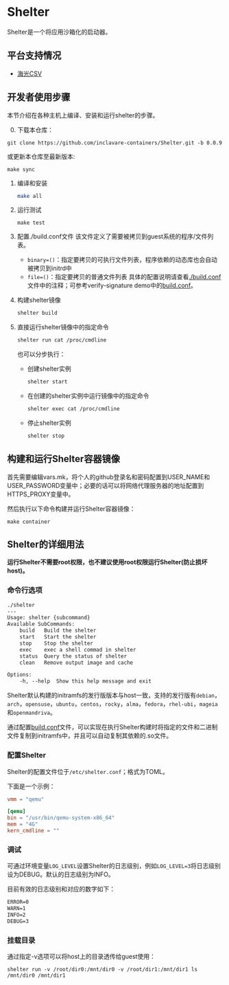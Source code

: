 # Shelter

Shelter是一个将应用沙箱化的启动器。

## 平台支持情况

- [海光CSV](docs/HYGON.md)

## 开发者使用步骤

本节介绍在各种主机上编译、安装和运行shelter的步骤。

0. 下载本仓库：
  ```shell
  git clone https://github.com/inclavare-containers/Shelter.git -b 0.0.9
  ```
  或更新本仓库至最新版本:
  ```shell
  make sync
  ```

1. 编译和安装
    ~~~sh
    make all
    ~~~

2. 运行测试
    ```shell
    make test
    ```

3. 配置./build.conf文件
    该文件定义了需要被拷贝到guest系统的程序/文件列表。
    - `binary=()`：指定要拷贝的可执行文件列表，程序依赖的动态库也会自动被拷贝到initrd中
    - `file=()`：指定要拷贝的普通文件列表
    具体的配置说明请查看[./build.conf](./build.conf)文件中的注释；可参考verify-signature demo中的[build.conf](demos/verify-signature/build.conf)。

4. 构建shelter镜像
    ~~~sh
    shelter build
    ~~~

5. 直接运行shelter镜像中的指定命令
    ~~~sh
    shelter run cat /proc/cmdline
    ~~~

    也可以分步执行：
    - 创建shelter实例
      ~~~sh
      shelter start
      ~~~

    - 在创建的shelter实例中运行镜像中的指定命令
      ~~~sh
      shelter exec cat /proc/cmdline
      ~~~

    - 停止shelter实例
      ~~~sh
      shelter stop
      ~~~

## 构建和运行Shelter容器镜像

首先需要编辑vars.mk，将个人的github登录名和密码配置到USER_NAME和USER_PASSWORD变量中；必要的话可以将网络代理服务器的地址配置到HTTPS_PROXY变量中。

然后执行以下命令构建并运行Shelter容器镜像：
```shell
make container
```

## Shelter的详细用法

**运行Shelter不需要root权限，也不建议使用root权限运行Shelter(防止损坏host)。**

### 命令行选项

~~~txt
./shelter
---
Usage: shelter {subcommand}
Available SubCommands:
    build   Build the shelter
    start   Start the shelter
    stop    Stop the shelter
    exec    exec a shell commad in shelter
    status  Query the status of shelter
    clean   Remove output image and cache

Options:
    -h, --help  Show this help message and exit
~~~

Shelter默认构建的initramfs的发行版版本与host一致，支持的发行版有`debian`，`arch`，`opensuse`，`ubuntu`，`centos`，`rocky`，`alma`，`fedora`，`rhel-ubi`，`mageia`和`openmandriva`。

通过配置[build.conf](./build.conf)文件，可以实现在执行Shelter构建时将指定的文件和二进制文件复制到initramfs中，并且可以自动复制其依赖的.so文件。

### 配置Shelter

Shelter的配置文件位于`/etc/shelter.conf`；格式为TOML。

下面是一个示例：
```toml
vmm = "qemu"

[qemu]
bin = "/usr/bin/qemu-system-x86_64"
mem = "4G"
kern_cmdline = ""
```

### 调试

可通过环境变量`LOG_LEVEL`设置Shelter的日志级别，例如`LOG_LEVEL=3`将日志级别设为DEBUG。默认的日志级别为INFO。

目前有效的日志级别和对应的数字如下：

```txt
ERROR=0
WARN=1
INFO=2
DEBUG=3
```

### 挂载目录

通过指定-v选项可以将host上的目录透传给guest使用：

```shell
shelter run -v /root/dir0:/mnt/dir0 -v /root/dir1:/mnt/dir1 ls /mnt/dir0 /mnt/dir1
```
